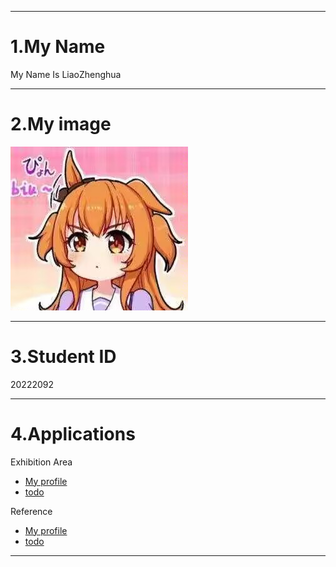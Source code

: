---------------------------------------------

# 1.My Name
My Name Is LiaoZhenghua

---------------------------------------------

# 2.My image
![My-picture.jpg](My-picture.jpg)

---------------------------------------------

# 3.Student ID
20222092

---------------------------------------------

# 4.Applications
Exhibition Area
- [My profile](http://47.250.80.197:8081/)
- [todo](http://47.250.80.197:8080/)

Reference

- [My profile](https://github.com/Masterhua/The-Final-Lab)
- [todo](https://github.com/themaxsandelin/todo)

---------------------------------------------